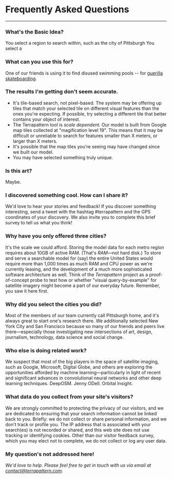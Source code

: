 # Frequently Asked Questions

---

### What's the Basic Idea? 

You select a region to search within, such as the city of Pittsburgh
You select a 


### What can you use this for? 

One of our friends is using it to find disused swimming pools -- for [guerilla skateboarding](http://www.epictv.com/media/podcast/inside-californias-guerrilla-pool-skate-scene-%7C-pool-nation-ep-1/600243). 

### The results I'm getting don't seem accurate. 

* It's tile-based search, not pixel-based. The system may be offering up tiles that match your selected tile on different visual features than the ones you're expecting. If possible, try selecting a different tile that better contains your object of interest.
* The Terrapattern tool is *scale dependent*. Our model is built from Google map tiles collected at "magification level 19". This means that it may be difficult or unreliable to search for features smaller than X meters, or larger than X meters.
* It's possible that the map tiles you're seeing may have changed since we built our model. 
* You may have selected something truly unique. 

### Is this art? 

Maybe. 

### I discovered something cool. How can I share it?

We'd love to hear your stories and feedback! If you discover something interesting, send a tweet with the hashtag #terrapattern and the GPS coordinates of your discovery. We also invite you to complete this brief survey to tell us what you think!

### Why have you only offered three cities? 

It's the scale we could afford. Storing the model data for each metro region requires about 10GB of active RAM. (That's *RAM*—not hard disk.) To store and serve a searchable model for (say) the entire United States would require more than 1,000 times as much RAM and CPU power as we're currently leasing, and the development of a much more sophisticated software architecture as well. Think of the *Terrapattern* project as a proof-of-concept probe to test how or whether "visual query-by-example" for satellite imagery might become a part of our everyday future. Remember, you saw it here first. 

### Why did you select the cities you did? 

Most of the members of our team currently call Pittsburgh home, and it's always great to start one's research there. We additionally selected New York City and San Francisco because so many of our friends and peers live there—especially those investigating new intersections of art, design, journalism, technology, data science and social change.

### Who else is doing related work? 

We suspect that most of the big players in the space of satellite imaging, such as Google, Microsoft, Digital Globe, and others are exploring the opportunities afforded by machine learning—particularly in light of recent and significant advances in convolutional neural networks and other deep learning techniques.    DeepOSM. Jenny ODell. Orbital Insight. 

### What data do you collect from your site's visitors? 

We are strongly committed to protecting the privacy of our visitors, and we are dedicated to ensuring that your search information cannot be linked back to you. Briefly: we do not collect or share personal information, and we don't track or profile you. The IP address that is associated with your search(es) is not recorded or shared, and this web site does not use tracking or identifying cookies. Other than our visitor feedback survey, which you may elect not to complete, we do not collect or log any user data. 

### My question's not addressed here!

*We'd love to help. Please feel free to get in touch with us via email at [contact@terrapattern.com](mailto:contact@terrapattern.com).*

